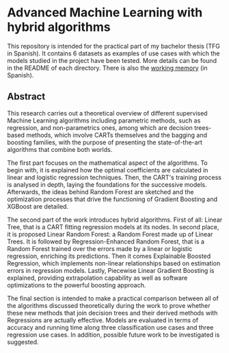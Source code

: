 # Advanced Machine Learning with hybrid algorithms

This repository is intended for the practical part of my bachelor thesis (TFG in Spanish). It contains 6 datasets as examples of use cases with which the models studied in the project have been tested. More details can be found in the README of each directory. There is also the [working memory](memoria.pdf) (in Spanish).

## Abstract

This research carries out a theoretical overview of different supervised Machine Learning algorithms including parametric methods, such as regression, and non-parametrics ones, among which are decision trees-based methods, which involve CARTs themselves and the bagging and boosting families, with the purpose of presenting the state-of-the-art algorithms that combine both worlds.

The first part focuses on the mathematical aspect of the algorithms. To begin with, it is explained how the optimal coefficients are calculated in linear and logistic regression techniques. Then, the CART's training process is analysed in depth, laying the foundations for the successive models. Afterwards, the ideas behind Random Forest are sketched and the optimization processes that drive the functioning of Gradient Boosting and XGBoost are detailed.

The second part of the work introduces hybrid algorithms. First of all: Linear Tree, that is a CART fitting regression models at its nodes. In second place, it is proposed Linear Random Forest: a Random Forest made up of Linear Trees. It is followed by Regression-Enhanced Random Forest, that is a Random Forest trained over the errors made by a linear or logistic regression, enriching its predictions. Then it comes Explainable Boosted Regression, which implements non-linear relationships based on estimation errors in regression models. Lastly, Piecewise Linear Gradient Boosting is explained, providing extrapolation capability as well as software optimizations to the powerful boosting approach.

The final section is intended to make a practical comparison between all of the algorithms discussed theoretically during the work to prove whether these new methods that
join decision trees and their derived methods with Regressions are actually effective. Models are evaluated in terms of accuracy and running time along three classification use cases and three regression use cases. In addition, possible future work to be investigated is suggested.
